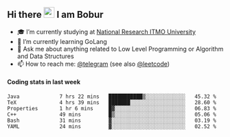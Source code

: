 ## Hi there <img src="https://media.giphy.com/media/hvRJCLFzcasrR4ia7z/giphy.gif" width="25px" height="25px"> I am Bobur

- :mortar_board: I’m currently studying at [National Research ITMO University](https://itmo.ru/)
- :seedling: I’m currently learning GoLang
- :speech_balloon: Ask me about anything related to Low Level Programming or Algorithm and Data Structures
- :mailbox: How to reach me: [@telegram](https://t.me/bobur_zakirov) (see also [@leetcode](https://leetcode.com/octoant/))      

#### Coding stats in last week

<!--START_SECTION:waka-->

```text
Java             7 hrs 22 mins   ███████████▒░░░░░░░░░░░░░   45.32 %
TeX              4 hrs 39 mins   ███████░░░░░░░░░░░░░░░░░░   28.60 %
Properties       1 hr 6 mins     █▓░░░░░░░░░░░░░░░░░░░░░░░   06.83 %
C++              49 mins         █▒░░░░░░░░░░░░░░░░░░░░░░░   05.06 %
Bash             31 mins         ▓░░░░░░░░░░░░░░░░░░░░░░░░   03.19 %
YAML             24 mins         ▓░░░░░░░░░░░░░░░░░░░░░░░░   02.52 %
```

<!--END_SECTION:waka-->
